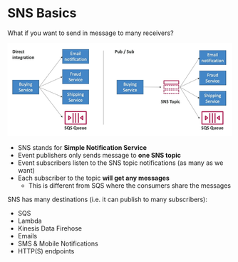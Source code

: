 # SNS Basics

What if you want to send in message to many receivers?

![Direct vs Pub/Sub](../../images/integration/sns_why.png)

- SNS stands for **Simple Notification Service**
- Event publishers only sends message to **one SNS topic**
- Event subscribers listen to the SNS topic notifications (as many as we want)
- Each subscriber to the topic **will get any messages**
    - This is different from SQS where the consumers share the messages

SNS has many destinations (i.e. it can publish to many subscribers):
- SQS
- Lambda
- Kinesis Data Firehose
- Emails
- SMS & Mobile Notifications
- HTTP(S) endpoints